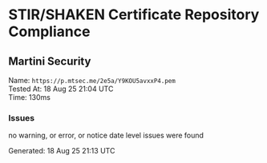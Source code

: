 # STIR/SHAKEN Certificate Repository Compliance

## Martini Security

Name: `https://p.mtsec.me/2e5a/Y9KOU5avxxP4.pem`\
Tested At: 18 Aug 25 21:04 UTC\
Time: 130ms

### Issues

no warning, or error, or notice date level issues were found

Generated: 18 Aug 25 21:13 UTC